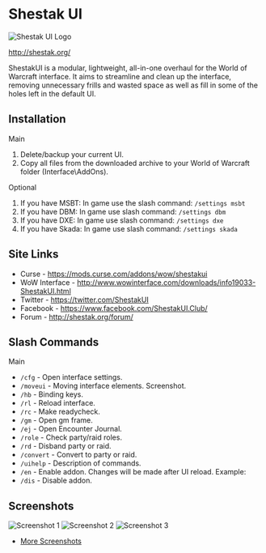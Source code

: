 # Shestak UI

![Shestak UI Logo](http://shestak.org/forum/images/logo/10_18-01.png)

http://shestak.org/

ShestakUI is a modular, lightweight, all-in-one overhaul for the World of Warcraft interface. It aims to streamline and clean up the interface, removing unnecessary frills and wasted space as well as fill in some of the holes left in the default UI.

## Installation 

Main

1. Delete/backup your current UI.
2. Copy all files from the downloaded archive to your World of Warcraft folder (Interface\AddOns\).

Optional

1. If you have MSBT: In game use the slash command: `/settings msbt`
2. If you have DBM: In game use slash command: `/settings dbm`
3. If you have DXE: In game use slash command: `/settings dxe`
4. If you have Skada: In game use slash command: `/settings skada`

## Site Links

* Curse - https://mods.curse.com/addons/wow/shestakui
* WoW Interface - http://www.wowinterface.com/downloads/info19033-ShestakUI.html
* Twitter - https://twitter.com/ShestakUI
* Facebook - https://www.facebook.com/ShestakUI.Club/
* Forum - http://shestak.org/forum/

## Slash Commands

Main 

* `/cfg` - Open interface settings.
* `/moveui` - Moving interface elements. Screenshot.
* `/hb` - Binding keys.
* `/rl` - Reload interface.
* `/rc` - Make readycheck.
* `/gm` - Open gm frame.
* `/ej` - Open Encounter Journal.
* `/role` - Check party/raid roles.
* `/rd` - Disband party or raid.
* `/convert` - Convert to party or raid.
* `/uihelp` - Description of commands.
* `/en` - Enable addon. Changes will be made after UI reload. Example:
* `/dis` - Disable addon. 

## Screenshots

![Screenshot 1](http://shestak.org/forum/gallery/images/1197/1_WoWScrnShot_101913_110029.jpg)
![Screenshot 2](http://shestak.org/forum/gallery/images/1197/1_WoWScrnShot_101813_210604.jpg)
![Screenshot 3](http://shestak.org/forum/gallery/images/1197/1_WoWScrnShot_101813_212206.jpg)

* [More Screenshots](http://shestak.org/forum/gallery/index.php)


